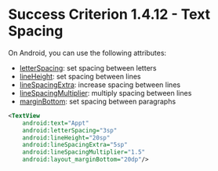 # Success Criterion 1.4.12 - Text Spacing

On Android, you can use the following attributes:

- [letterSpacing](https://developer.android.com/reference/android/widget/TextView#attr_android:letterSpacing): set spacing between letters
- [lineHeight](https://developer.android.com/reference/android/widget/TextView#attr_android:lineHeight): set spacing between lines
- [lineSpacingExtra](https://developer.android.com/reference/android/widget/TextView#attr_android:lineSpacingExtra): increase spacing between lines
- [lineSpacingMultiplier](https://developer.android.com/reference/android/widget/TextView#attr_android:lineSpacingMultiplier): multiply spacing between lines
- [marginBottom](https://developer.android.com/reference/android/view/ViewGroup.MarginLayoutParams#attr_android:layout_marginBottom): set spacing between paragraphs

```xml
<TextView
    android:text="Appt"
    android:letterSpacing="3sp"
    android:lineHeight="20sp"
    android:lineSpacingExtra="5sp"
    android:lineSpacingMultiplier="1.5"
    android:layout_marginBottom="20dp"/>
```
